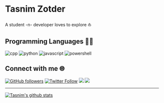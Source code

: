 # Tasnim Zotder

A student -n- developer loves to explore ⛵

## Programming Languages 👨‍💻

<img src="https://img.shields.io/badge/C++-3.5/5-blue?style=for-the-badge&logo=c%2B%2B" alt="cpp">
<img src="https://img.shields.io/badge/Python-3/5-blue?style=for-the-badge&logo=python" alt="python">
<img src="https://img.shields.io/badge/JavaScript-3/5-blue?style=for-the-badge&logo=javascript" alt="javascript">
<img src="https://img.shields.io/badge/PowerShell-2/5-blue?style=for-the-badge&logo=powershell" alt="powershell">

## Connect with me 🌐

<a href="https://github.com/tasnimzotder"
        ><img
          alt="GitHub followers"
          src="https://img.shields.io/github/followers/tasnimzotder?label=GitHub&logo=Github&style=for-the-badge"
      /></a>
<a href="https://twitter.com/tasnimzotder"
        ><img
          alt="Twitter Follow"
          src="https://img.shields.io/twitter/follow/tasnimzotder?color=blue&label=Twitter&logo=Twitter&style=for-the-badge"
      /></a>
<a href="https://www.linkedin.com/in/tasnimzotder/"
        ><img
          src="https://img.shields.io/badge/LinkedIn-_-blue?style=for-the-badge&logo=linkedin"
      /></a>
<a href="https://www.youtube.com/channel/UCInpi_5VQfHYDHWxreTgwRw"
        ><img
          src="https://img.shields.io/badge/YouTube-_-blue?style=for-the-badge&logo=youtube"
      /></a>

---

[![Tasnim's github stats](https://github-readme-stats.vercel.app/api?username=tasnimzotder&show_icons=true)](https://github.com/anuraghazra/github-readme-stats)

<!--
**tasnimzotder/tasnimzotder** is a ✨ _special_ ✨ repository because its `README.md` (this file) appears on your GitHub profile.

Here are some ideas to get you started:

- 🔭 I’m currently working on ...
- 🌱 I’m currently learning ...
- 👯 I’m looking to collaborate on ...
- 🤔 I’m looking for help with ...
- 💬 Ask me about ...
- 📫 How to reach me: ...
- 😄 Pronouns: ...
- ⚡ Fun fact: ...
-->
